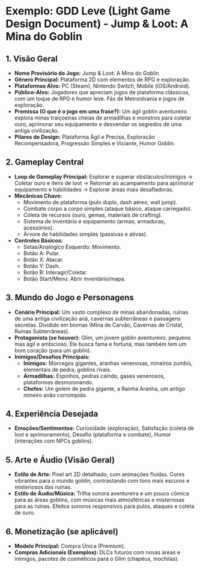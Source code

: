 # Exemplo: GDD Leve (Light Game Design Document) - Jump & Loot: A Mina do Goblin

## 1. Visão Geral
*   **Nome Provisório do Jogo:** Jump & Loot: A Mina do Goblin
*   **Gênero Principal:** Plataforma 2D com elementos de RPG e exploração.
*   **Plataformas Alvo:** PC (Steam), Nintendo Switch, Mobile (iOS/Android).
*   **Público-Alvo:** Jogadores que apreciam jogos de plataforma clássicos, com um toque de RPG e humor leve. Fãs de Metroidvania e jogos de exploração.
*   **Premissa (O que é o jogo em uma frase?):** Um ágil goblin aventureiro explora minas traiçoeiras cheias de armadilhas e monstros para coletar ouro, aprimorar seu equipamento e desvendar os segredos de uma antiga civilização.
*   **Pilares de Design:** Plataforma Ágil e Precisa, Exploração Recompensadora, Progressão Simples e Viciante, Humor Goblin.

## 2. Gameplay Central
*   **Loop de Gameplay Principal:** Explorar e superar obstáculos/inimigos -> Coletar ouro e itens de loot -> Retornar ao acampamento para aprimorar equipamento e habilidades -> Explorar áreas mais desafiadoras.
*   **Mecânicas Chave:**
    *   Movimento de plataforma (pulo duplo, dash aéreo, wall jump).
    *   Combate corpo a corpo simples (ataque básico, ataque carregado).
    *   Coleta de recursos (ouro, gemas, materiais de crafting).
    *   Sistema de inventário e equipamento (armas, armaduras, acessórios).
    *   Árvore de habilidades simples (passivas e ativas).
*   **Controles Básicos:**
    *   Setas/Analógico Esquerdo: Movimento.
    *   Botão A: Pular.
    *   Botão X: Atacar.
    *   Botão Y: Dash.
    *   Botão B: Interagir/Coletar.
    *   Botão Start/Menu: Abrir inventário/mapa.

## 3. Mundo do Jogo e Personagens
*   **Cenário Principal:** Um vasto complexo de minas abandonadas, ruínas de uma antiga civilização anã, cavernas subterrâneas e passagens secretas. Dividido em biomas (Mina de Carvão, Cavernas de Cristal, Ruínas Subterrâneas).
*   **Protagonista (se houver):** Glim, um jovem goblin aventureiro, pequeno mas ágil e ambicioso. Ele busca fama e fortuna, mas também tem um bom coração (para um goblin).
*   **Inimigos/Desafios Principais:**
    *   **Inimigos:** Morcegos gigantes, aranhas venenosas, mineiros zumbis, elementais de pedra, goblins rivais.
    *   **Armadilhas:** Espinhos, pedras caindo, gases venenosos, plataformas desmoronando.
    *   **Chefes:** Um golem de pedra gigante, a Rainha Aranha, um antigo mineiro anão corrompido.

## 4. Experiência Desejada
*   **Emoções/Sentimentos:** Curiosidade (exploração), Satisfação (coleta de loot e aprimoramento), Desafio (plataforma e combate), Humor (interações com NPCs goblins).

## 5. Arte e Áudio (Visão Geral)
*   **Estilo de Arte:** Pixel art 2D detalhado, com animações fluidas. Cores vibrantes para o mundo goblin, contrastando com tons mais escuros e misteriosos das ruínas.
*   **Estilo de Áudio/Música:** Trilha sonora aventureira e um pouco cômica para as áreas goblins, com músicas mais atmosféricas e misteriosas para as ruínas. Efeitos sonoros responsivos para pulos, ataques e coleta de ouro.

## 6. Monetização (se aplicável)
*   **Modelo Principal:** Compra Única (Premium).
*   **Compras Adicionais (Exemplos):** DLCs futuros com novas áreas e inimigos, pacotes de cosméticos para o Glim (chapéus, mochilas).
